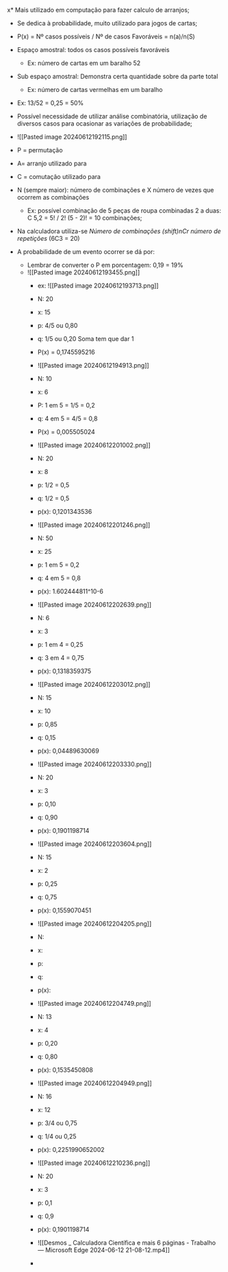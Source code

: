 
x* Mais utilizado em computação para fazer calculo de arranjos;
* Se dedica à probabilidade, muito utilizado para jogos de cartas;
* P(x) = Nº casos possíveis / Nº de casos Favoráveis = n(a)/n(S)
* Espaço amostral: todos os casos possíveis favoráveis
	* Ex: número de cartas em um baralho 52
* Sub espaço amostral: Demonstra certa quantidade sobre da parte total
	* Ex: número de cartas vermelhas em um baralho
* Ex: 13/52 = 0,25 = 50%
* Possível necessidade de utilizar análise combinatória, utilização de diversos casos para ocasionar as variações de probabilidade;
* ![[Pasted image 20240612192115.png]]
* P = permutação
* A=  arranjo utilizado para
* C = comutação utilizado para 
* N (sempre maior): número de combinações e X número de vezes que ocorrem as combinações
	* Ex: possível combinação de 5 peças de roupa combinadas 2 a duas: C 5,2 = 5! / 2! (5 - 2)! = 10 combinações;
* Na calculadora utiliza-se *Número de combinações (shift)nCr número de repetições* (6C3 = 20)

* A probabilidade de um evento ocorrer se dá por:
	* Lembrar de converter o P em porcentagem: 0,19 = 19%
	* ![[Pasted image 20240612193455.png]]
		* ex: ![[Pasted image 20240612193713.png]]
		* N: 20
		* x: 15
		* p: 4/5  ou 0,80
		* q: 1/5 ou 0,20 Soma tem que dar 1
		* P(x) = 0,1745595216

		* ![[Pasted image 20240612194913.png]]
		* N: 10
		* x: 6
		* P: 1 em 5 = 1/5 = 0,2
		* q: 4 em 5 = 4/5 = 0,8
		* P(x) = 0,005505024

		* ![[Pasted image 20240612201002.png]]
		* N: 20
		* x: 8
		* p: 1/2 = 0,5
		* q: 1/2 = 0,5
		* p(x): 0,1201343536

		* ![[Pasted image 20240612201246.png]]
		* N: 50
		* x: 25
		* p: 1 em 5 = 0,2
		* q: 4 em 5 = 0,8
		* p(x):  1.602444811^10-6

		* ![[Pasted image 20240612202639.png]]
		* N: 6
		* x: 3
		* p: 1 em 4 = 0,25
		* q: 3 em 4 = 0,75
		* p(x):  0,1318359375

		* ![[Pasted image 20240612203012.png]]
		* N: 15
		* x: 10
		* p: 0,85
		* q: 0,15
		* p(x): 0,04489630069

		* ![[Pasted image 20240612203330.png]]
		* N: 20
		* x: 3
		* p: 0,10
		* q: 0,90
		* p(x): 0,1901198714

		* ![[Pasted image 20240612203604.png]]
		* N: 15
		* x: 2
		* p: 0,25
		* q: 0,75
		* p(x): 0,1559070451

		* ![[Pasted image 20240612204205.png]]
		* N: 
		* x:
		* p: 
		* q: 
		* p(x): 

		* ![[Pasted image 20240612204749.png]]
		* N: 13
		* x: 4
		* p: 0,20
		* q: 0,80
		* p(x): 0,1535450808

		* ![[Pasted image 20240612204949.png]]
		* N: 16
		* x: 12
		* p: 3/4 ou 0,75
		* q: 1/4 ou 0,25
		* p(x): 0,2251990652002

		* ![[Pasted image 20240612210236.png]]
		* N: 20
		* x: 3
		* p: 0,1
		* q: 0,9
		* p(x): 0,1901198714
		* ![[Desmos _ Calculadora Científica e mais 6 páginas - Trabalho — Microsoft​ Edge 2024-06-12 21-08-12.mp4]]
		* 